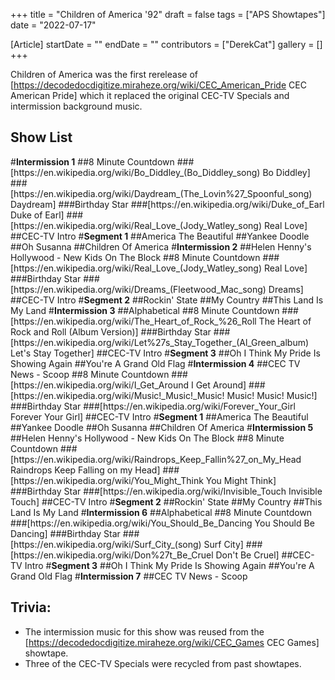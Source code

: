 +++
title = "Children of America '92"
draft = false
tags = ["APS Showtapes"]
date = "2022-07-17"

[Article]
startDate = ""
endDate = ""
contributors = ["DerekCat"]
gallery = []
+++


Children of America was the first rerelease of [https://decodedocdigitize.miraheze.org/wiki/CEC_American_Pride CEC American Pride] which it replaced the original CEC-TV Specials and intermission background music. 

<h2>Show List</h2>
#<b>Intermission 1</b>
##8 Minute Countdown
###[https://en.wikipedia.org/wiki/Bo_Diddley_(Bo_Diddley_song) Bo Diddley]
###[https://en.wikipedia.org/wiki/Daydream_(The_Lovin%27_Spoonful_song) Daydream]
###Birthday Star
###[https://en.wikipedia.org/wiki/Duke_of_Earl Duke of Earl]
###[https://en.wikipedia.org/wiki/Real_Love_(Jody_Watley_song) Real Love]
##CEC-TV Intro
#<b>Segment 1</b>
##America The Beautiful
##Yankee Doodle
##Oh Susanna
##Children Of America
#<b>Intermission 2</b>
##Helen Henny's Hollywood - New Kids On The Block
##8 Minute Countdown
###[https://en.wikipedia.org/wiki/Real_Love_(Jody_Watley_song) Real Love]
###Birthday Star
###[https://en.wikipedia.org/wiki/Dreams_(Fleetwood_Mac_song) Dreams]
##CEC-TV Intro
#<b>Segment 2</b>
##Rockin' State
##My Country
##This Land Is My Land
#<b>Intermission 3</b>
##Alphabetical
##8 Minute Countdown
###[https://en.wikipedia.org/wiki/The_Heart_of_Rock_%26_Roll The Heart of Rock and Roll (Album Version)]
###Birthday Star
###[https://en.wikipedia.org/wiki/Let%27s_Stay_Together_(Al_Green_album) Let's Stay Together]
##CEC-TV Intro
#<b>Segment 3</b>
##Oh I Think My Pride Is Showing Again
##You're A Grand Old Flag
#<b>Intermission 4</b>
##CEC TV News - Scoop
##8 Minute Countdown
###[https://en.wikipedia.org/wiki/I_Get_Around I Get Around]
###[https://en.wikipedia.org/wiki/Music!_Music!_Music! Music! Music! Music!]
###Birthday Star
###[https://en.wikipedia.org/wiki/Forever_Your_Girl Forever Your Girl]
##CEC-TV Intro
#<b>Segment 1</b>
##America The Beautiful
##Yankee Doodle
##Oh Susanna
##Children Of America
#<b>Intermission 5</b>
##Helen Henny's Hollywood - New Kids On The Block
##8 Minute Countdown
###[https://en.wikipedia.org/wiki/Raindrops_Keep_Fallin%27_on_My_Head Raindrops Keep Falling on my Head]
###[https://en.wikipedia.org/wiki/You_Might_Think You Might Think]
###Birthday Star
###[https://en.wikipedia.org/wiki/Invisible_Touch Invisible Touch]
##CEC-TV Intro
#<b>Segment 2</b>
##Rockin' State
##My Country
##This Land Is My Land
#<b>Intermission 6</b>
##Alphabetical
##8 Minute Countdown
###[https://en.wikipedia.org/wiki/You_Should_Be_Dancing You Should Be Dancing]
###Birthday Star
###[https://en.wikipedia.org/wiki/Surf_City_(song) Surf City]
###[https://en.wikipedia.org/wiki/Don%27t_Be_Cruel Don't Be Cruel]
##CEC-TV Intro
#<b>Segment 3</b>
##Oh I Think My Pride Is Showing Again
##You're A Grand Old Flag
#<b>Intermission 7</b>
##CEC TV News - Scoop

<h2>Trivia:</h2>

* The intermission music for this show was reused from the [https://decodedocdigitize.miraheze.org/wiki/CEC_Games CEC Games] showtape.
* Three of the CEC-TV Specials were recycled from past showtapes.